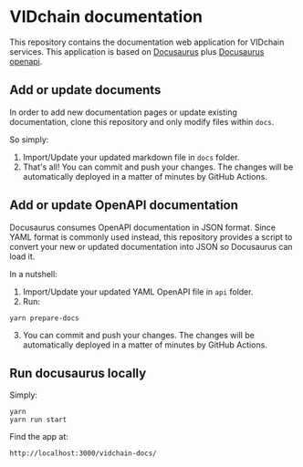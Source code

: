 # VIDchain documentation

This repository contains the documentation web application for VIDchain services. This application is based on [Docusaurus](https://docusaurus.io/) plus [Docusaurus openapi](https://github.com/cloud-annotations/docusaurus-openapi).

## Add or update documents

In order to add new documentation pages or update existing documentation, clone this repository and only modify files within `docs`.

So simply:

1. Import/Update your updated markdown file in `docs` folder.
2. That's all! You can commit and push your changes. The changes will be automatically deployed in a matter of minutes by GitHub Actions.

## Add or update OpenAPI documentation

Docusaurus consumes OpenAPI documentation in JSON format. Since YAML format is commonly used instead, this repository provides a script to convert your new or updated documentation into JSON so Docusaurus can load it.

In a nutshell:

1. Import/Update your updated YAML OpenAPI file in `api` folder.
2. Run:

```
yarn prepare-docs
```

3. You can commit and push your changes. The changes will be automatically deployed in a matter of minutes by GitHub Actions.

## Run docusaurus locally

Simply:

```
yarn
yarn run start
```

Find the app at:

```
http://localhost:3000/vidchain-docs/
```
